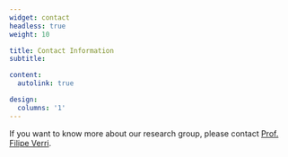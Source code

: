 ```yaml
---
widget: contact
headless: true
weight: 10

title: Contact Information
subtitle:

content:
  autolink: true

design:
  columns: '1'
---
```


If you want to know more about our research group, please contact [Prof. Filipe
Verri](/author/filipe-verri).

